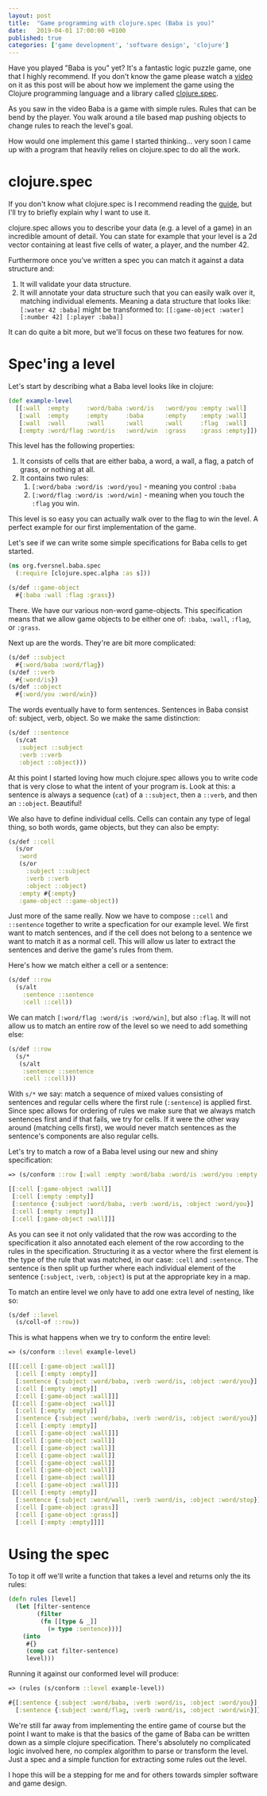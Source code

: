 ```yaml
---
layout: post
title:  "Game programming with clojure.spec (Baba is you)"
date:   2019-04-01 17:00:00 +0100
published: true
categories: ['game development', 'software design', 'clojure']
---
```


Have you played "Baba is you" yet? It's a fantastic logic puzzle game, one
that I highly recommend. If you don't know the game please watch a 
[video](https://www.youtube.com/watch?v=z3_yA4HTJfs)
on it as this post will be about how we implement the game using the Clojure
programming language and a library called 
[clojure.spec](https://clojure.org/guides/spec).

As you saw in the video Baba is a game with simple rules. Rules that can be bend
by the player. You walk around a tile based map pushing objects to change rules to 
reach the level's goal.

How would one implement this game I started thinking... very soon I came
up with a program that heavily relies on clojure.spec to do all the work.

# clojure.spec

If you don't know what clojure.spec is I recommend reading the 
[guide](https://clojure.org/guides/spec), but I'll try to briefly explain why I want
to use it.

clojure.spec allows you to describe your data (e.g. a level of a game) in an
incredible amount of detail. You can state for example
that your level is a 2d vector containing
at least five cells of water, a player, and the number 42.

Furthermore once you've written a spec you can match it against a data structure and:

1. It will validate your data structure.
2. It will annotate your data structure such that you can easily walk over it, 
matching individual elements.
Meaning a data structure that looks like: `[:water 42 :baba]` might be transformed to:
`[[:game-object :water] [:number 42] [:player :baba]]`

It can do quite a bit more, but we'll focus on these two features for now.

# Spec'ing a level

Let's start by describing what a Baba level looks like in clojure:

```clojure
(def example-level
  [[:wall  :empty     :word/baba :word/is   :word/you :empty :wall]
   [:wall  :empty     :empty     :baba      :empty    :empty :wall]
   [:wall  :wall      :wall      :wall      :wall     :flag  :wall]
   [:empty :word/flag :word/is   :word/win  :grass    :grass :empty]])
```

This level has the following properties:

1. It consists of cells that are either baba, a word, a wall, a flag, a patch of grass, or nothing at all.
2. It contains two rules:
    1. `[:word/baba :word/is :word/you]` - meaning you control `:baba`
    2. `[:word/flag :word/is :word/win]` - meaning when you touch the `:flag` you win.

This level is so easy you can actually walk over to the flag to win the level. 
A perfect example for our first implementation of the game.

Let's see if we can write some simple specifications for Baba cells to get started.

```clojure
(ns org.fversnel.baba.spec
  (:require [clojure.spec.alpha :as s]))

(s/def ::game-object
  #{:baba :wall :flag :grass})
```

There. We have our various non-word game-objects. 
This specification means that we allow game objects to be either one of: 
`:baba`, `:wall`, `:flag`, or `:grass`.

Next up are the words. 
They're are bit more complicated:

```clojure
(s/def ::subject
  #{:word/baba :word/flag})
(s/def ::verb
  #{:word/is})
(s/def ::object
  #{:word/you :word/win})
```

The words eventually have to form sentences. 
Sentences in Baba consist of: subject, verb, object.
So we make the same distinction:

```clojure
(s/def ::sentence
  (s/cat
   :subject ::subject
   :verb ::verb
   :object ::object)))
```

At this point I started loving how much clojure.spec 
allows you to write code that is very close to what the intent of your program is.
Look at this: a sentence is always a sequence (`cat`) of a `::subject`, then a `::verb`, 
and then an `::object`. Beautiful!

We also have to define individual cells. Cells can contain any type of legal thing,
so both words, game objects, but they can also be empty:

```clojure
(s/def ::cell
  (s/or
   :word 
   (s/or 
     :subject ::subject
     :verb ::verb
     :object ::object)
   :empty #{:empty}
   :game-object ::game-object))
```

Just more of the same really. Now we have to compose `::cell` and `::sentence` together
to write a specfication for our example level.
We first want to match sentences, and if the cell
does not belong to a sentence we want to match it as a normal cell. 
This will allow us later to extract the sentences and derive the game's rules from them.

Here's how we match either a cell or a sentence:

```clojure
(s/def ::row
  (s/alt
    :sentence ::sentence
    :cell ::cell))
```

We can match `[:word/flag :word/is :word/win]`, but also `:flag`. 
It will not allow us to match an entire row of the level so we need to add something else:

```clojure
(s/def ::row
  (s/*
   (s/alt
    :sentence ::sentence
    :cell ::cell)))
```

With `s/*` we say: match a sequence of mixed values consisting of sentences and 
regular cells where the first rule (`:sentence`) is applied first. 
Since spec allows for ordering of rules we make sure that we always match sentences first
and if that fails, we try for cells. If it were the other way around (matching cells first),
we would never match sentences as the sentence's components are also regular cells.

Let's try to match a row of a Baba level using our new and shiny specification:

```clojure
=> (s/conform ::row [:wall :empty :word/baba :word/is :word/you :empty :wall])

[[:cell [:game-object :wall]]
 [:cell [:empty :empty]]
 [:sentence {:subject :word/baba, :verb :word/is, :object :word/you}]
 [:cell [:empty :empty]]
 [:cell [:game-object :wall]]]
```

As you can see it not only validated that the row was according to the specification
it also annotated each element of the row according to the rules in the specification.
Structuring it as a vector where the first element is the type of the rule that was matched,
in our case: `:cell` and `:sentence`. The sentence is then split up further where each
individual element of the sentence (`:subject`, `:verb`, `:object`) is put at the appropriate key in a map.

To match an entire level we only have to add one extra level of nesting, like so:

```clojure
(s/def ::level
  (s/coll-of ::row))
```

This is what happens when we try to conform the entire level:

```clojure
=> (s/conform ::level example-level)

[[[:cell [:game-object :wall]]
  [:cell [:empty :empty]]
  [:sentence {:subject :word/baba, :verb :word/is, :object :word/you}]
  [:cell [:empty :empty]]
  [:cell [:game-object :wall]]]
 [[:cell [:game-object :wall]]
  [:cell [:empty :empty]]
  [:sentence {:subject :word/baba, :verb :word/is, :object :word/you}]
  [:cell [:empty :empty]]
  [:cell [:game-object :wall]]]
 [[:cell [:game-object :wall]]
  [:cell [:game-object :wall]]
  [:cell [:game-object :wall]]
  [:cell [:game-object :wall]]
  [:cell [:game-object :wall]]
  [:cell [:game-object :wall]]
  [:cell [:game-object :wall]]]
 [[:cell [:empty :empty]]
  [:sentence {:subject :word/wall, :verb :word/is, :object :word/stop}]
  [:cell [:game-object :grass]]
  [:cell [:game-object :grass]]
  [:cell [:empty :empty]]]]
```

# Using the spec


To top it off we'll write a function that takes a level and returns only the its
rules:

```clojure
(defn rules [level]
  (let [filter-sentence
        (filter
         (fn [[type & _]]
           (= type :sentence)))]
    (into
     #{}
     (comp cat filter-sentence)
     level)))
```

Running it against our conformed level will produce:

```clojure
=> (rules (s/conform ::level example-level))

#{[:sentence {:subject :word/baba, :verb :word/is, :object :word/you}]
  [:sentence {:subject :word/flag, :verb :word/is, :object :word/win}]}
```

We're still far away from implementing the entire game of course but the point
I want to make is that the basics of the game of Baba can be written down
as a simple clojure specification. 
There's absolutely no complicated logic involved here, 
no complex algorithm to parse or transform the level. 
Just a spec and a simple function for extracting some rules out the level.

I hope this will be a stepping for me and for others towards simpler software
and game design.

